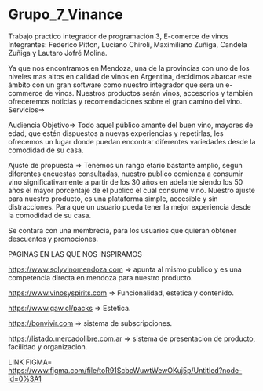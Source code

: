 # Grupo_7_Vinance
Trabajo practico integrador de programación 3, E-comerce de vinos
Integrantes: Federico Pitton, Luciano Chiroli, Maximiliano Zuñiga, Candela Zuñiga y Lautaro Jofré Molina.
 
Ya que nos encontramos en Mendoza, una de la provincias con uno de los niveles mas altos en calidad de vinos en Argentina, decidimos abarcar este ámbito con un gran  software como nuestro integrador que sera un e-commerce de vinos. Nuestros productos serán vinos, accesorios y también ofreceremos noticias y recomendaciones sobre el gran camino del vino.
Servicios=>

Audiencia Objetivo=> Todo aquel público amante del buen vino, mayores de edad, que estén dispuestos a nuevas experiencias y repetirlas, les ofrecemos un lugar donde puedan encontrar diferentes variedades desde la comodidad de su casa.

Ajuste de propuesta => Tenemos un rango etario bastante amplio, segun diferentes encuestas consultadas, nuestro publico comienza a consumir vino significativamente a partir de los 30 años en adelante siendo los 50 años el mayor porcentaje de el publico el cual consume vino.
Nuestro ajuste para nuestro producto, es una plataforma simple, accesible y sin distracciones. Para que un usuario pueda tener la mejor experiencia desde la comodidad de su casa.

Se contara con una membrecia, para los usuarios que quieran obtener descuentos y promociones.

PAGINAS EN LAS QUE NOS INSPIRAMOS

https://www.solyvinomendoza.com => apunta al mismo publico y es una competencia directa en mendoza para nuestro producto.

https://www.vinosyspirits.com => Funcionalidad, estetica y contenido.

https://www.gaw.cl/packs => Estetica.

https://bonvivir.com => sistema de subscripciones.

https://listado.mercadolibre.com.ar => sistema de presentacion de producto, facilidad y organizacion.

LINK FIGMA= https://www.figma.com/file/toR91ScbcWuwtWewOKuj5p/Untitled?node-id=0%3A1
